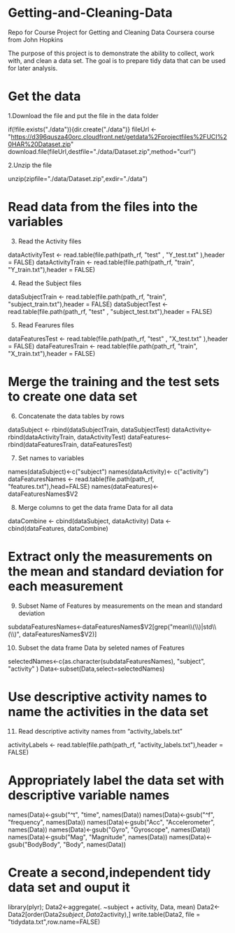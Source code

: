 # Getting-and-Cleaning-Data
Repo for Course Project for Getting and Cleaning Data Coursera course from John Hopkins

The purpose of this project is to demonstrate the ability to collect, work with, and clean a data set. The goal is to prepare tidy data that can be used for later analysis. 

# Get the data
1.Download the file and put the file in the data folder

if(!file.exists("./data")){dir.create("./data")}
fileUrl <- "https://d396qusza40orc.cloudfront.net/getdata%2Fprojectfiles%2FUCI%20HAR%20Dataset.zip"
download.file(fileUrl,destfile="./data/Dataset.zip",method="curl")

2.Unzip the file

unzip(zipfile="./data/Dataset.zip",exdir="./data")

# Read data from the files into the variables

3. Read the Activity files

dataActivityTest  <- read.table(file.path(path_rf, "test" , "Y_test.txt" ),header = FALSE)
dataActivityTrain <- read.table(file.path(path_rf, "train", "Y_train.txt"),header = FALSE)

4. Read the Subject files

dataSubjectTrain <- read.table(file.path(path_rf, "train", "subject_train.txt"),header = FALSE)
dataSubjectTest  <- read.table(file.path(path_rf, "test" , "subject_test.txt"),header = FALSE)

5. Read Fearures files

dataFeaturesTest  <- read.table(file.path(path_rf, "test" , "X_test.txt" ),header = FALSE)
dataFeaturesTrain <- read.table(file.path(path_rf, "train", "X_train.txt"),header = FALSE)

# Merge the training and the test sets to create one data set

6. Concatenate the data tables by rows

dataSubject <- rbind(dataSubjectTrain, dataSubjectTest)
dataActivity<- rbind(dataActivityTrain, dataActivityTest)
dataFeatures<- rbind(dataFeaturesTrain, dataFeaturesTest)

7. Set names to variables

names(dataSubject)<-c("subject")
names(dataActivity)<- c("activity")
dataFeaturesNames <- read.table(file.path(path_rf, "features.txt"),head=FALSE)
names(dataFeatures)<- dataFeaturesNames$V2

8. Merge columns to get the data frame Data for all data

dataCombine <- cbind(dataSubject, dataActivity)
Data <- cbind(dataFeatures, dataCombine)

# Extract only the measurements on the mean and standard deviation for each measurement

9. Subset Name of Features by measurements on the mean and standard deviation

subdataFeaturesNames<-dataFeaturesNames$V2[grep("mean\\(\\)|std\\(\\)", dataFeaturesNames$V2)]

10. Subset the data frame Data by seleted names of Features

selectedNames<-c(as.character(subdataFeaturesNames), "subject", "activity" )
Data<-subset(Data,select=selectedNames)

# Use descriptive activity names to name the activities in the data set

11. Read descriptive activity names from “activity_labels.txt”

activityLabels <- read.table(file.path(path_rf, "activity_labels.txt"),header = FALSE)

# Appropriately label the data set with descriptive variable names

names(Data)<-gsub("^t", "time", names(Data))
names(Data)<-gsub("^f", "frequency", names(Data))
names(Data)<-gsub("Acc", "Accelerometer", names(Data))
names(Data)<-gsub("Gyro", "Gyroscope", names(Data))
names(Data)<-gsub("Mag", "Magnitude", names(Data))
names(Data)<-gsub("BodyBody", "Body", names(Data))

# Create a second,independent tidy data set and ouput it

library(plyr);
Data2<-aggregate(. ~subject + activity, Data, mean)
Data2<-Data2[order(Data2$subject,Data2$activity),]
write.table(Data2, file = "tidydata.txt",row.name=FALSE)
